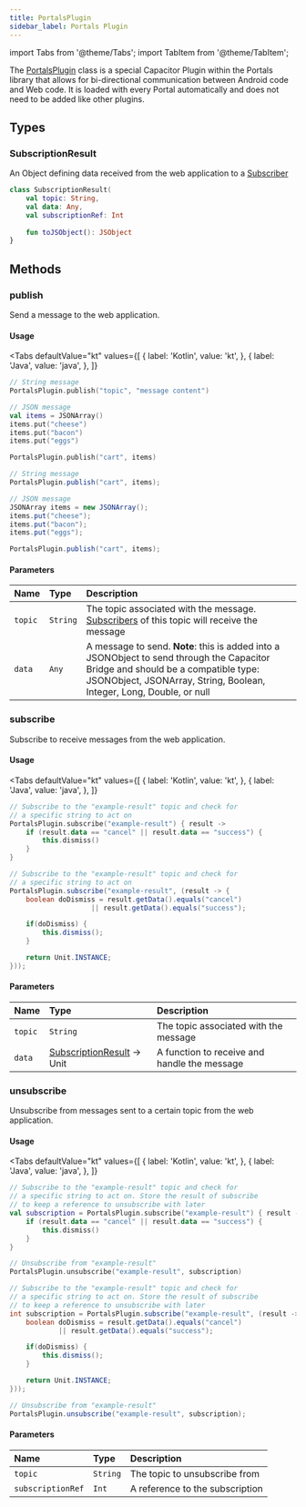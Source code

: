 ```yaml
---
title: PortalsPlugin
sidebar_label: Portals Plugin
---
```


import Tabs from '@theme/Tabs';
import TabItem from '@theme/TabItem';

The [PortalsPlugin](./portals-plugin) class is a special Capacitor Plugin within the Portals library that allows for bi-directional communication between Android code and Web code. It is loaded with every Portal automatically and does not need to be added like other plugins.

## Types

### SubscriptionResult

An Object defining data received from the web application to a [Subscriber](./portals-plugin#subscribe)

```kotlin
class SubscriptionResult(
    val topic: String,
    val data: Any,
    val subscriptionRef: Int
    
    fun toJSObject(): JSObject
}
```

## Methods

### publish

Send a message to the web application.

#### Usage 

<Tabs
    defaultValue="kt"
    values={[
        { label: 'Kotlin', value: 'kt', },
        { label: 'Java', value: 'java', },
    ]}
>
<TabItem value="kt">

```kotlin
// String message
PortalsPlugin.publish("topic", "message content")

// JSON message
val items = JSONArray()
items.put("cheese")
items.put("bacon")
items.put("eggs")

PortalsPlugin.publish("cart", items)
```

</TabItem>
<TabItem value="java">

```java
// String message
PortalsPlugin.publish("cart", items);

// JSON message
JSONArray items = new JSONArray();
items.put("cheese");
items.put("bacon");
items.put("eggs");

PortalsPlugin.publish("cart", items);
```

</TabItem>
</Tabs>

#### Parameters

Name | Type | Description
:------ | :------ | :------
`topic` | `String` | The topic associated with the message. [Subscribers](./portals-plugin#subscribe) of this topic will receive the message
`data` | `Any` | A message to send. **Note**: this is added into a JSONObject to send through the Capacitor Bridge and should be a compatible type: JSONObject, JSONArray, String, Boolean, Integer, Long, Double, or null

### subscribe

Subscribe to receive messages from the web application.

#### Usage

<Tabs
    defaultValue="kt"
    values={[
        { label: 'Kotlin', value: 'kt', },
        { label: 'Java', value: 'java', },
    ]}
>
<TabItem value="kt">

```kotlin
// Subscribe to the "example-result" topic and check for
// a specific string to act on
PortalsPlugin.subscribe("example-result") { result ->
    if (result.data == "cancel" || result.data == "success") {
        this.dismiss()
    }
}
```

</TabItem>
<TabItem value="java">

```java
// Subscribe to the "example-result" topic and check for
// a specific string to act on
PortalsPlugin.subscribe("example-result", (result -> {
    boolean doDismiss = result.getData().equals("cancel")
                    || result.getData().equals("success");

    if(doDismiss) {
        this.dismiss();
    }

    return Unit.INSTANCE;
}));
``` 

</TabItem>
</Tabs>

#### Parameters

Name | Type | Description
:------ | :------ | :------
`topic` | `String` | The topic associated with the message
`data` | [SubscriptionResult](./portals-plugin#subscriptionresult) -> Unit | A function to receive and handle the message

### unsubscribe

Unsubscribe from messages sent to a certain topic from the web application.

#### Usage

<Tabs
    defaultValue="kt"
    values={[
        { label: 'Kotlin', value: 'kt', },
        { label: 'Java', value: 'java', },
    ]}
>
<TabItem value="kt">

```kotlin
// Subscribe to the "example-result" topic and check for
// a specific string to act on. Store the result of subscribe
// to keep a reference to unsubscribe with later
val subscription = PortalsPlugin.subscribe("example-result") { result ->
    if (result.data == "cancel" || result.data == "success") {
        this.dismiss()
    }
}

// Unsubscribe from "example-result"
PortalsPlugin.unsubscribe("example-result", subscription)
```

</TabItem>
<TabItem value="java">

```java
// Subscribe to the "example-result" topic and check for
// a specific string to act on. Store the result of subscribe
// to keep a reference to unsubscribe with later
int subscription = PortalsPlugin.subscribe("example-result", (result -> {
    boolean doDismiss = result.getData().equals("cancel")
            || result.getData().equals("success");

    if(doDismiss) {
        this.dismiss();
    }

    return Unit.INSTANCE;
}));

// Unsubscribe from "example-result"
PortalsPlugin.unsubscribe("example-result", subscription);
```

</TabItem>
</Tabs>

#### Parameters

Name | Type | Description
:------ | :------ | :------
`topic` | `String` | The topic to unsubscribe from
`subscriptionRef` | `Int` | A reference to the subscription
